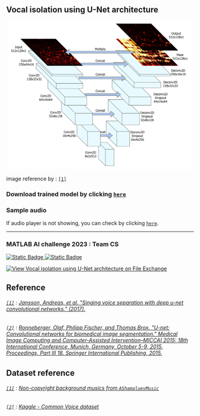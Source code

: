 ## Vocal isolation using U-Net architecture

<p align="center">
  <img src="./images/U-net1.png" width=500px />
</p>

image reference by :
[`[1]`](#1--jansson-andreas-et-al-singing-voice-separation-with-deep-u-net-convolutional-networks-2017)

### Download trained model by clicking [`here`](https://drive.google.com/file/d/1MKM8TxM3rqm-2QY-NGf9V_EhRStkPLdZ/view?usp=drive_web)

### Sample audio

If audio player is not showing, you can check by clicking [`here`](./Data/well_trained_pred_sample/merge_009.wav).

---
### MATLAB AI challenge 2023 : Team CS
[![Static Badge](https://img.shields.io/badge/%40jbw9964-gray?style=flat-square)
](https://github.com/jbw9964)
[![Static Badge](https://img.shields.io/badge/%402jae1-blue?style=flat-square)
](https://github.com/2jae1)

[![View Vocal isolation using U-Net architecture on File Exchange](https://www.mathworks.com/matlabcentral/images/matlab-file-exchange.svg)](https://kr.mathworks.com/matlabcentral/fileexchange/133017-vocal-isolation-using-u-net-architecture)

## Reference

###### [`[1]`]() : [Jansson, Andreas, et al. "Singing voice separation with deep u-net convolutional networks." (2017).](https://ejhumphrey.com/assets/pdf/jansson2017singing.pdf)

###### [`[2]`]() : [Ronneberger, Olaf, Philipp Fischer, and Thomas Brox. "U-net: Convolutional networks for biomedical image segmentation." Medical Image Computing and Computer-Assisted Intervention–MICCAI 2015: 18th International Conference, Munich, Germany, October 5-9, 2015, Proceedings, Part III 18. Springer International Publishing, 2015.](https://arxiv.org/pdf/1505.04597.pdf)

## Dataset reference
###### [`[1]`]() : [Non-copyright background musics from `AShamaluevMusic`](https://www.ashamaluevmusic.com/no-copyright-music)

###### [`[2]`]() : [Kaggle - Common Voice dataset](https://www.kaggle.com/datasets/mozillaorg/common-voice)
